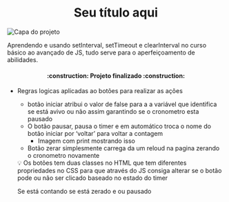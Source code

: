 <h1 align="center"> Seu título aqui </h1>


![Capa do projeto](https://github.com/MarckusP/Timer/assets/111365757/c058eb19-ae02-4777-add5-38aaed6c59ba)


Aprendendo e usando setInterval, setTimeout e clearInterval no curso básico ao avançado de JS, tudo serve para o aperfeiçoamento de abilidades.

<h4 align="center"> 
    :construction:  Projeto finalizado  :construction:
</h4>

- Regras logicas aplicadas ao botões para realizar as ações
    - botão iniciar atribui o valor de false para a a variável que identifica se está avivo ou não assim garantindo se o cronometro esta pausado
    - O botão pausar, pausa o timer e em automático troca o nome do botão iniciar por ‘voltar’ para voltar a contagem
        - Imagem com print mostrando isso
    - Botão zerar simplesmente carrega da um reloud na pagina zerando o cronometro novamente
    
    <aside>
    💡 Os botões tem duas classes no HTML que tem diferentes propriedades no CSS para que através do JS consiga alterar se o botão pode ou não ser clicado baseado no estado do timer 
    
    Se está contando se está zerado e ou pausado
    
    </aside>
